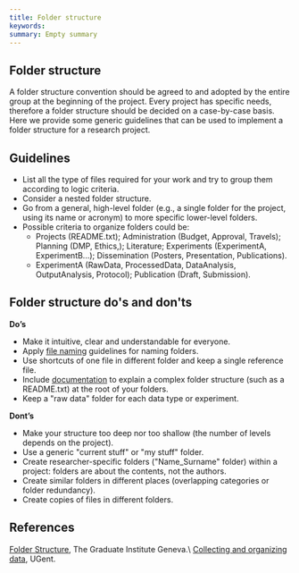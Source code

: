 ```yaml
---
title: Folder structure
keywords:
summary: Empty summary
---
```

## Folder structure
A folder structure convention should be agreed to and adopted by the entire group at the beginning of the project. Every project has specific needs, therefore a folder structure should be decided on a case-by-case basis. Here we provide some generic guidelines that can be used to implement a folder structure for a research project.

## Guidelines
* List all the type of files required for your work and try to group them according to logic criteria.
* Consider a nested folder structure.
* Go from a general, high-level folder (e.g., a single folder for the project, using its name or acronym) to more specific lower-level folders.
* Possible criteria to organize folders could be:
  * Projects (README.txt); Administration (Budget, Approval, Travels); Planning (DMP, Ethics,); Literature; Experiments (ExperimentA, ExperimentB...); Dissemination (Posters, Presentation, Publications).
  * ExperimentA (RawData, ProcessedData, DataAnalysis, OutputAnalysis, Protocol); Publication (Draft, Submission).

## Folder structure do's and don'ts
**Do’s**
* Make it intuitive, clear and understandable for everyone.
* Apply [file naming](file_naming) guidelines for naming folders.
* Use shortcuts of one file in different folder and keep a single reference file.
* Include [documentation](data_documentation) to explain a complex folder structure (such as a README.txt) at the root of your folders.
* Keep a "raw data" folder for each data type or experiment.

**Dont’s**
* Make your structure too deep nor too shallow (the number of levels depends on the project).
* Use a generic "current stuff" or "my stuff" folder.
* Create researcher-specific folders ("Name_Surname" folder) within a project: folders are about the contents, not the authors.
* Create similar folders in different places (overlapping categories or folder redundancy).
* Create copies of files in different folders.

## References
[Folder Structure](https://libguides.graduateinstitute.ch/rdm/folders), The Graduate Institute Geneva.\\
[Collecting and organizing data](https://www.ugent.be/en/research/datamanagement/during-research/collection.htm#Folder/dataorganization), UGent.
